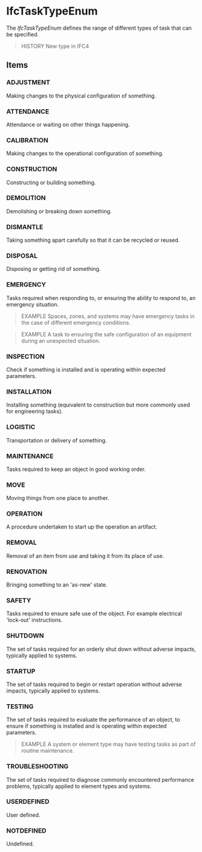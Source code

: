 # IfcTaskTypeEnum

The _IfcTaskTypeEnum_ defines the range of different types of task that can be specified.<!-- end of definition -->

> HISTORY New type in IFC4

## Items

### ADJUSTMENT
Making changes to the physical configuration of something.

### ATTENDANCE
Attendance or waiting on other things happening.

### CALIBRATION
Making changes to the operational configuration of something.

### CONSTRUCTION
Constructing or building something.

### DEMOLITION
Demolishing or breaking down something.

### DISMANTLE
Taking something apart carefully so that it can be recycled or reused.

### DISPOSAL
Disposing or getting rid of something.

### EMERGENCY
Tasks required when responding to, or ensuring the ability to respond to, an emergency situation.

> EXAMPLE Spaces, zones, and systems may have emergency tasks in the case of different emergency conditions.

> EXAMPLE A task to ensuring the safe configuration of an equipment during an unexpected situation.

### INSPECTION
Check if something is installed and is operating within expected parameters.

### INSTALLATION
Installing something (equivalent to construction but more commonly used for engineering tasks).

### LOGISTIC
Transportation or delivery of something.

### MAINTENANCE
Tasks required to keep an object in good working order.

### MOVE
Moving things from one place to another.

### OPERATION
A procedure undertaken to start up the operation an artifact.

### REMOVAL
Removal of an item from use and taking it from its place of use.

### RENOVATION
Bringing something to an 'as-new' state.

### SAFETY
Tasks required to ensure safe use of the object. For example electrical 'lock-out' instructions.

### SHUTDOWN
The set of tasks required for an orderly shut down without adverse impacts, typically applied to systems.

### STARTUP
The set of tasks required to begin or restart operation without adverse impacts, typically applied to systems.

### TESTING
The set of tasks required to evaluate the performance of an object, to ensure if something is installed and is operating within expected parameters.

> EXAMPLE A system or element type may have testing tasks as part of routine maintenance.

### TROUBLESHOOTING
The set of tasks required to diagnose commonly encountered performance problems, typically applied to element types and systems.

### USERDEFINED
User defined.

### NOTDEFINED
Undefined.
